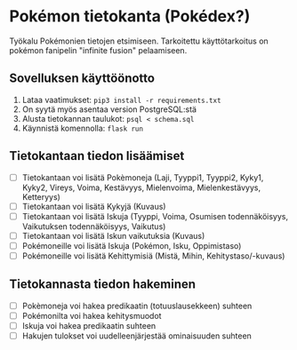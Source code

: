 # Pokémon tietokanta (Pokédex?)
Työkalu Pokémonien tietojen etsimiseen. Tarkoitettu käyttötarkoitus on pokémon fanipelin "infinite fusion" pelaamiseen.

## Sovelluksen käyttöönotto
1. Lataa vaatimukset: `pip3 install -r requirements.txt`
2. On syytä myös asentaa version PostgreSQL:stä
3. Alusta tietokannan taulukot: `psql < schema.sql`
4. Käynnistä komennolla: `flask run`

## Tietokantaan tiedon lisäämiset
- [ ] Tietokantaan voi lisätä Pokèmoneja (Laji, Tyyppi1, Tyyppi2, Kyky1, Kyky2, Vireys, Voima, Kestävyys, Mielenvoima, Mielenkestävyys, Ketteryys)
- [ ] Tietokantaan voi lisätä Kykyjä (Kuvaus) 
- [ ] Tietokantaan voi lisätä Iskuja (Tyyppi, Voima, Osumisen todennäköisyys, Vaikutuksen todennäköisyys, Vaikutus)
- [ ] Tietokantaan voi lisätä Iskun vaikutuksia (Kuvaus)
- [ ] Pokémoneille voi lisätä Iskuja (Pokémon, Isku, Oppimistaso)
- [ ] Pokémoneille voi lisätä Kehittymisiä (Mistä, Mihin, Kehitystaso/-kuvaus)

## Tietokannasta tiedon hakeminen
- [ ] Pokèmoneja voi hakea predikaatin (totuuslausekkeen) suhteen
- [ ] Pokémonilta voi hakea kehitysmuodot
- [ ] Iskuja voi hakea predikaatin suhteen
- [ ] Hakujen tulokset voi uudelleenjärjestää ominaisuuden suhteen

